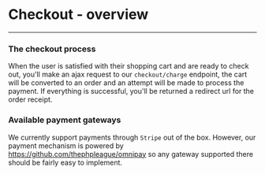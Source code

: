 # Checkout - overview

---

<a name="section-1"></a>

### The checkout process
When the user is satisfied with their shopping cart and are ready to check out, you'll make an ajax request to our `checkout/charge` endpoint, the cart will be converted to an order and an attempt will be made to process the payment. If everything is successful, you'll be returned a redirect url for the order receipt.

### Available payment gateways
We currently support payments through `Stripe` out of the box. However, our payment mechanism is powered by https://github.com/thephpleague/omnipay so any gateway supported there should be fairly easy to implement.
